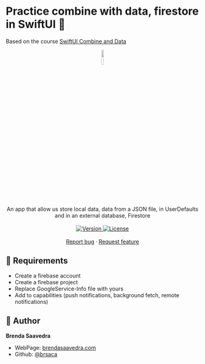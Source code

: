# Practice combine with data, firestore in SwiftUI 👋

Based on the course [SwiftUI Combine and Data](https://designcode.io/swiftui-combine)

<p align="center">
<a href="#">
<img src="images/combine.gif" height="10%"> 
</a>  
<br><br>
     An app that allow us store local data, data from a JSON file, in UserDefaults and in an external database, Firestore 
    <br><br>
    <a href="#">
    <img alt="Version" src="https://img.shields.io/badge/Version-v1.0-red.svg" />
  </a>
  <a href="#">
    <img alt="License" src="https://img.shields.io/badge/License-MIT-orange.svg" />
  </a>
  <br>
    <br>
    <a href="https://github.com/brenfondeadora/SwiftUICombineAndData/issues/new">Report bug</a>
    ·
    <a href="https://github.com/brenfondeadora/SwiftUICombineAndData/issues/new">Request feature</a>
</p>

## 🤖 Requirements

- Create a firebase account
- Create a firebase project
- Replace GoogleService-Info file with yours
- Add to capabilities (push notifications, background fetch, remote notifications)

## 👤 Author

**Brenda Saavedra**

- WebPage: [brendasaavedra.com](http://brendasaavedra.com)
- Github: [@brsaca](https://github.com/brsaca/)
